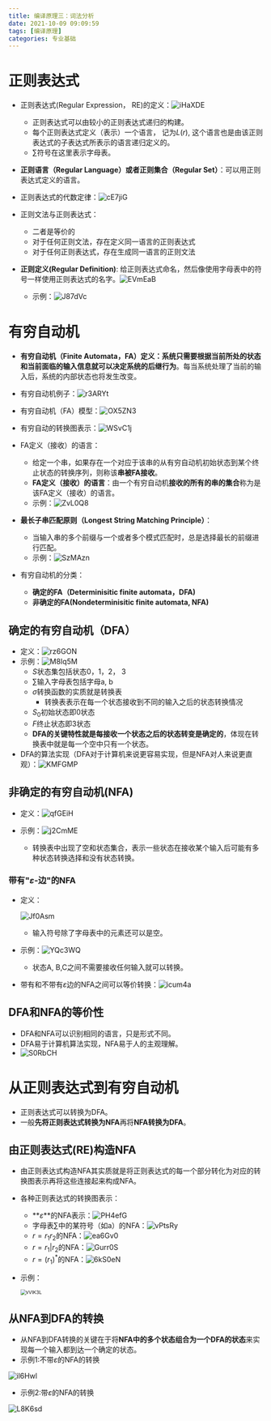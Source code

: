 ```yaml
---
title: 编译原理三：词法分析
date: 2021-10-09 09:09:59
tags: [编译原理]
categories: 专业基础
---
```


# 正则表达式

* 正则表达式(Regular Expression， RE)的定义：![iHaXDE](https://gitee.com/zhangjie0524/picgo/raw/master/uPic/iHaXDE.png)
  * 正则表达式可以由较小的正则表达式递归的构建。
  * 每个正则表达式定义（表示）一个语言， 记为$L(r)$, 这个语言也是由该正则表达式的子表达式所表示的语言递归定义的。
  * $\sum$符号在这里表示字母表。
* **正则语言（Regular Language）或者正则集合（Regular Set）**：可以用正则表达式定义的语言。
* 正则表达式的代数定律：![cE7jiG](https://gitee.com/zhangjie0524/picgo/raw/master/uPic/cE7jiG.png)

* 正则文法与正则表达式：
  * 二者是等价的
  * 对于任何正则文法，存在定义同一语言的正则表达式
  * 对于任何正则表达式，存在生成同一语言的正则文法
* **正则定义(Regular Definition)**: 给正则表达式命名，然后像使用字母表中的符号一样使用正则表达式的名字。![EVmEaB](https://gitee.com/zhangjie0524/picgo/raw/master/uPic/EVmEaB.png)
  * 示例：![J87dVc](https://gitee.com/zhangjie0524/picgo/raw/master/uPic/J87dVc.png)

# 有穷自动机

* **有穷自动机（Finite Automata，FA）**定义：系统只需要根据**当前所处的状态和当前面临的输入信息就可以决定系统的后继行为**。每当系统处理了当前的输入后，系统的内部状态也将发生改变。
* 有穷自动机例子：![r3ARYt](https://gitee.com/zhangjie0524/picgo/raw/master/uPic/r3ARYt.png)
* 有穷自动机（FA）模型：![OX5ZN3](https://gitee.com/zhangjie0524/picgo/raw/master/uPic/OX5ZN3.png)
* 有穷自动的转换图表示：![WSvC1j](https://gitee.com/zhangjie0524/picgo/raw/master/uPic/WSvC1j.png)

* FA定义（接收）的语言：
  * 给定一个串，如果存在一个对应于该串的从有穷自动机初始状态到某个终止状态的转换序列，则称该**串被FA接收**。
  * **FA定义（接收）的语言**：由一个有穷自动机**接收的所有的串的集合**称为是该FA定义（接收）的语言。
  * 示例：![ZvL0Q8](https://gitee.com/zhangjie0524/picgo/raw/master/uPic/ZvL0Q8.png)

* **最长子串匹配原则（Longest String Matching Principle）**：
  * 当输入串的多个前缀与一个或者多个模式匹配时，总是选择最长的前缀进行匹配。
  * 示例：![SzMAzn](https://gitee.com/zhangjie0524/picgo/raw/master/uPic/SzMAzn.png)

* 有穷自动机的分类：
  * **确定的FA（Determinisitic finite automata，DFA)**
  * **非确定的FA(Nondeterminisitic finite automata, NFA)**

## 确定的有穷自动机（DFA）

* 定义：![rz6GON](https://gitee.com/zhangjie0524/picgo/raw/master/uPic/rz6GON.png)
* 示例：![M8Iq5M](https://gitee.com/zhangjie0524/picgo/raw/master/uPic/M8Iq5M.png)
  * $S$状态集包括状态0，1，2， 3
  * $\sum$输入字母表包括字母a, b
  * $\sigma$转换函数的实质就是转换表
    * 转换表表示在每一个状态接收到不同的输入之后的状态转换情况
  * $S_0$初始状态即0状态
  * $F$终止状态即3状态
  * **DFA的关键特性就是每接收一个状态之后的状态转变是确定的**，体现在转换表中就是每一个空中只有一个状态。
* DFA的算法实现（DFA对于计算机来说更容易实现，但是NFA对人来说更直观）：![KMFGMP](https://gitee.com/zhangjie0524/picgo/raw/master/uPic/KMFGMP.png)

## 非确定的有穷自动机(NFA)

* 定义：![qfGEiH](https://gitee.com/zhangjie0524/picgo/raw/master/uPic/qfGEiH.png)

* 示例：![j2CmME](https://gitee.com/zhangjie0524/picgo/raw/master/uPic/j2CmME.png)
  * 转换表中出现了空和状态集合，表示一些状态在接收某个输入后可能有多种状态转换选择和没有状态转换。

  

### 带有"$\varepsilon$-边"的NFA

* 定义：

  ![Jf0Asm](https://gitee.com/zhangjie0524/picgo/raw/master/uPic/Jf0Asm.png)
  * 输入符号除了字母表中的元素还可以是空。

* 示例：![YQc3WQ](https://gitee.com/zhangjie0524/picgo/raw/master/uPic/YQc3WQ.png)

  * 状态A, B,C之间不需要接收任何输入就可以转换。

* 带有和不带有$\varepsilon$边的NFA之间可以等价转换：![icum4a](https://gitee.com/zhangjie0524/picgo/raw/master/uPic/icum4a.png)

## DFA和NFA的等价性

* DFA和NFA可以识别相同的语言，只是形式不同。
* DFA易于计算机算法实现，NFA易于人的主观理解。
* ![S0RbCH](https://gitee.com/zhangjie0524/picgo/raw/master/uPic/S0RbCH.png)

# 从正则表达式到有穷自动机

* 正则表达式可以转换为DFA。
* 一般**先将正则表达式转换为NFA**再将**NFA转换为DFA**。

## 由正则表达式(RE)构造NFA

* 由正则表达式构造NFA其实质就是将正则表达式的每一个部分转化为对应的转换图表示再将这些连接起来构成NFA。
* 各种正则表达式的转换图表示：
  * **$\varepsilon$**的NFA表示：![PH4efG](https://gitee.com/zhangjie0524/picgo/raw/master/uPic/PH4efG.png)
  * 字母表$\sum$中的某符号（如a）的NFA：![vPtsRy](https://gitee.com/zhangjie0524/picgo/raw/master/uPic/vPtsRy.png)
  * $r = r_1 r_2$的NFA：![ea6Gv0](https://gitee.com/zhangjie0524/picgo/raw/master/uPic/ea6Gv0.png)
  * $r = r_1 | r_2$的NFA：![Gurr0S](https://gitee.com/zhangjie0524/picgo/raw/master/uPic/Gurr0S.png)
  * $r = (r_1)^*$的NFA：![6kS0eN](https://gitee.com/zhangjie0524/picgo/raw/master/uPic/6kS0eN.png)

* 示例：

  <img src="https://gitee.com/zhangjie0524/picgo/raw/master/uPic/vVlK3L.png" alt="vVlK3L" style="zoom:67%;" />

## 从NFA到DFA的转换

* 从NFA到DFA转换的关键在于将**NFA中的多个状态组合为一个DFA的状态**来实现每一个输入都到达一个确定的状态。
* 示例1:不带$\varepsilon$的NFA的转换

![il6Hwl](https://gitee.com/zhangjie0524/picgo/raw/master/uPic/il6Hwl.png)

* 示例2:带$\varepsilon$的NFA的转换

![L8K6sd](https://gitee.com/zhangjie0524/picgo/raw/master/uPic/L8K6sd.png)

